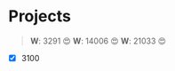 Projects
========



>**W**: 3291 :heart_eyes:
>**W**: 14006 :heart_eyes:
>**W**: 21033 :heart_eyes:

- [x] 3100

